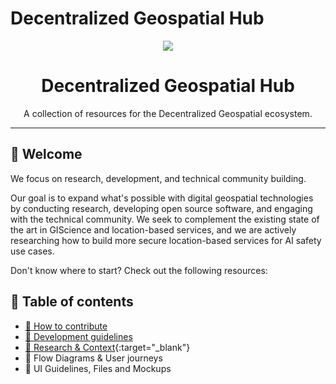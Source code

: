 # Decentralized Geospatial Hub

<style>
.md-content .md-typeset h1 { display: none; }
</style>

<div align="center">
<a href="https://decentralizedgeo.org/" target="_blank"><img src="https://avatars.githubusercontent.com/u/199006257?s=150&v=4" /></a>
  <h1>Decentralized Geospatial Hub</h1>
  <p>A collection of resources for the Decentralized Geospatial ecosystem.</p>
</div>

---

## 👋 Welcome

We focus on research, development, and technical community building.

Our goal is to expand what's possible with digital geospatial technologies by conducting research, developing open source software, and engaging with the technical community. We seek to complement the existing state of the art in GIScience and location-based services, and we are actively researching how to build more secure location-based services for AI safety use cases.

Don't know where to start? Check out the following resources:

## 📖 Table of contents

- [🚢 How to contribute](./contribute/contributing-guidelines.md)
- [💅 Development guidelines](./style-guidelines.md)
- [🔬 Research & Context](https://osf.io/preprints/osf/bg2uq_v1){:target="_blank"}
- 🔀 Flow Diagrams & User journeys
- 🚀 UI Guidelines, Files and Mockups
